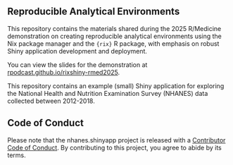 ## Reproducible Analytical Environments

This repository contains the materials shared during the 2025 R/Medicine demonstration on creating reproducible analytical environments using the Nix package manager and the `{rix}` R package, with emphasis on robust Shiny application development and deployment.

You can view the slides for the demonstration at [rpodcast.github.io/rixshiny-rmed2025](https://rpodcast.github.io/rixshiny-rmed2025/).

This repository contains an example (small) Shiny application for exploring the National Health and Nutrition Examination Survey (NHANES) data collected between 2012-2018.

## Code of Conduct
  
  Please note that the nhanes.shinyapp project is released with a [Contributor Code of Conduct](https://contributor-covenant.org/version/2/1/CODE_OF_CONDUCT.html). By contributing to this project, you agree to abide by its terms.